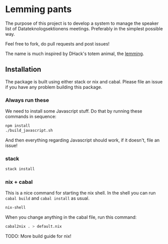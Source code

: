 # Lemming pants

The purpose of this project is to develop a system to manage the speaker list of Datateknologsektionens meetings. Preferably in the simplest possible way.

Feel free to fork, do pull requests and post issues!

The name is much inspired by DHack's totem animal, the [lemming](https://www.youtube.com/watch?v=9A6vm92R9oU).

## Installation

The package is built using either stack or nix and cabal. Please file an issue if you have any problem building this package.

### Always run these

We need to install some Javascript stuff. Do that by running these commands in sequence:

```bash
npm install
./build_javascript.sh
```

And then everything regarding Javascript should work, if it doesn't, file an issue!

### stack

```bash
stack install
```

### nix + cabal

This is a nice command for starting the nix shell. In the shell you can run `cabal build` and `cabal install` as usual.

```bash
nix-shell
```

When you change anything in the cabal file, run this command:

```bash
cabal2nix . > default.nix
```

TODO: More build guide for nix!
